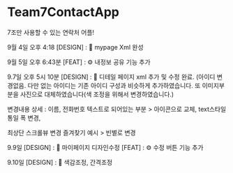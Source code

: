 # Team7ContactApp
7조만 사용할 수 있는 연락처 어플!

9월 4일 오후 4:18
[DESIGN] : 🎨 mypage Xml 완성

9월 5일 오후 6:43분 
[FEAT] : ⚙️ 내정보 공유 기능 추가

9.7일 오후 5시 10분 
[DESIGN] : 🎨  디테일 페이지 xml 추가 및 수정 완료. (아이디 변경없음. 다만 없는 아이디는 기존 아이디 구성과 비슷하게 추가하였습니다. 또 이미지부분을 사진으로 대체하였습니다(색 조정을 위해서 변경하였습니다.)

변경내용 상세 : 이름, 전화번호 텍스트로 되어있는 부분 > 아이콘으로 교체,
text스타일 통일 
폭 변경, 

최상단 스크롤뷰 변경
즐겨찾기 예시 > 빈별로 변경

9.9일
[DESIGN] : 🎨 마이페이지 디자인수정
[FEAT] : ⚙️ 수정 버튼 기능 추가 

9.10일
[DESIGN] : 🎨 색감조정, 간격조정

